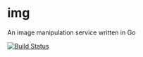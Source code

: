 # img

An image manipulation service written in Go

[![Build Status](https://travis-ci.com/marksost/img.svg?token=4sPGDPsN1buEztpCzyAA&branch=master)](https://travis-ci.com/marksost/img)
